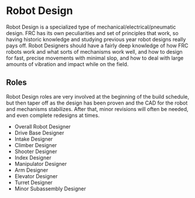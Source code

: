 # Robot Design

Robot Design is a specialized type of mechanical/electrical/pneumatic design. FRC has its own peculiarities and set of principles that work,
so having historic knowledge and studying previous year robot designs really pays off. Robot Designers should have a fairly deep knowledge
of how FRC robots work and what sorts of mechanisms work well, and how to design for fast, precise movements with minimal slop, and how to
deal with large amounts of vibration and impact while on the field.

## Roles

Robot Design roles are very involved at the beginning of the build schedule, but then taper off as the design has been proven and the
CAD for the robot and mechanisms stabilizes. After that, minor revisions will often be needed, and even complete redesigns at times.

- Overall Robot Designer
- Drive Base Designer
- Intake Designer
- Climber Designer
- Shooter Designer
- Index Designer
- Manipulator Designer
- Arm Designer
- Elevator Designer
- Turret Designer
- Minor Subassembly Designer
